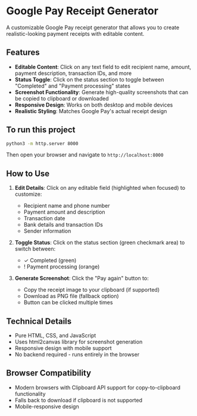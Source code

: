 # Google Pay Receipt Generator

A customizable Google Pay receipt generator that allows you to create realistic-looking payment receipts with editable content.

## Features

- **Editable Content**: Click on any text field to edit recipient name, amount, payment description, transaction IDs, and more
- **Status Toggle**: Click on the status section to toggle between "Completed" and "Payment processing" states
- **Screenshot Functionality**: Generate high-quality screenshots that can be copied to clipboard or downloaded
- **Responsive Design**: Works on both desktop and mobile devices
- **Realistic Styling**: Matches Google Pay's actual receipt design

## To run this project

```bash
python3 -m http.server 8000
```

Then open your browser and navigate to `http://localhost:8000`

## How to Use

1. **Edit Details**: Click on any editable field (highlighted when focused) to customize:
   - Recipient name and phone number
   - Payment amount and description
   - Transaction date
   - Bank details and transaction IDs
   - Sender information

2. **Toggle Status**: Click on the status section (green checkmark area) to switch between:
   - ✓ Completed (green)
   - ! Payment processing (orange)

3. **Generate Screenshot**: Click the "Pay again" button to:
   - Copy the receipt image to your clipboard (if supported)
   - Download as PNG file (fallback option)
   - Button can be clicked multiple times

## Technical Details

- Pure HTML, CSS, and JavaScript
- Uses html2canvas library for screenshot generation
- Responsive design with mobile support
- No backend required - runs entirely in the browser

## Browser Compatibility

- Modern browsers with Clipboard API support for copy-to-clipboard functionality
- Falls back to download if clipboard is not supported
- Mobile-responsive design